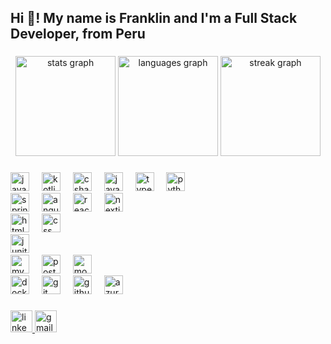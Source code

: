 <h2 align="left">Hi 👋! My name is Franklin and I'm a Full Stack Developer, from Peru</h2>

###

<div align="center">
   <img src="https://github-readme-stats-gray-mu-95.vercel.app/api?username=Frank18ci&show_icons=true&theme=dracula&count_private=true&include_all_commits=true" height="160" alt="stats graph" />
  
  <img src="https://github-readme-stats-gray-mu-95.vercel.app/api/top-langs?username=Frank18ci&layout=compact&theme=dracula&count_private=true" height="160" alt="languages graph" />

  <img src="https://streak-stats.demolab.com?user=Frank18ci&theme=dracula&hide_border=false" height="160" alt="streak graph" />

</div>

###

<div align="left">
  <!-- Lenguajes -->
  <img src="https://cdn.jsdelivr.net/gh/devicons/devicon/icons/java/java-original.svg" height="30" alt="java logo" />
  <img width="12" />
  <img src="https://cdn.jsdelivr.net/gh/devicons/devicon/icons/kotlin/kotlin-original.svg" height="30" alt="kotlin logo" />
  <img width="12" />
  <img src="https://cdn.jsdelivr.net/gh/devicons/devicon/icons/csharp/csharp-original.svg" height="30" alt="csharp logo" />
  <img width="12" />
  <img src="https://cdn.jsdelivr.net/gh/devicons/devicon/icons/javascript/javascript-original.svg" height="30" alt="javascript logo" />
  <img width="12" />
  <img src="https://cdn.jsdelivr.net/gh/devicons/devicon/icons/typescript/typescript-original.svg" height="30" alt="typescript logo" />
  <img width="12" />
  <img src="https://cdn.jsdelivr.net/gh/devicons/devicon/icons/python/python-original.svg" height="30" alt="python logo" />
  <img width="12" />
  <br>
  <!-- Frameworks -->
  <img src="https://cdn.jsdelivr.net/gh/devicons/devicon/icons/spring/spring-original.svg" height="30" alt="spring boot logo" />
  <img width="12" />
  <img src="https://cdn.jsdelivr.net/gh/devicons/devicon/icons/angularjs/angularjs-original.svg" height="30" alt="angular logo" />
  <img width="12" />
  <img src="https://cdn.jsdelivr.net/gh/devicons/devicon/icons/react/react-original.svg" height="30" alt="react logo" />
  <img width="12" />
  <img src="https://cdn.jsdelivr.net/gh/devicons/devicon/icons/nextjs/nextjs-original.svg" height="30" alt="nextjs logo" />
  <img width="12" />
<br>
  <!-- Web -->
  <img src="https://cdn.jsdelivr.net/gh/devicons/devicon/icons/html5/html5-original.svg" height="30" alt="html logo" />
  <img width="12" />
  <img src="https://cdn.jsdelivr.net/gh/devicons/devicon/icons/css3/css3-original.svg" height="30" alt="css logo" />
  <img width="12" />
<br>
  <!-- Testing -->
  <img src="https://cdn.jsdelivr.net/gh/devicons/devicon/icons/junit/junit-original.svg" height="30" alt="junit logo" />
  <img width="12" />
<br>
  <!-- Bases de datos -->
  <img src="https://cdn.jsdelivr.net/gh/devicons/devicon/icons/mysql/mysql-original.svg" height="30" alt="mysql logo" />
  <img width="12" />
  <img src="https://cdn.jsdelivr.net/gh/devicons/devicon/icons/postgresql/postgresql-original.svg" height="30" alt="postgresql logo" />
  <img width="12" />
  <img src="https://cdn.jsdelivr.net/gh/devicons/devicon/icons/mongodb/mongodb-original.svg" height="30" alt="mongodb logo" />
  <img width="12" />
<br>
  <!-- DevOps / Cloud -->
  <img src="https://cdn.jsdelivr.net/gh/devicons/devicon/icons/docker/docker-original.svg" height="30" alt="docker logo" />
  <img width="12" />
  <img src="https://cdn.jsdelivr.net/gh/devicons/devicon/icons/git/git-original.svg" height="30" alt="git logo" />
  <img width="12" />
  <img src="https://cdn.jsdelivr.net/gh/devicons/devicon/icons/github/github-original.svg" height="30" alt="github logo" />
  <img width="12" />
  <img src="https://cdn.jsdelivr.net/gh/devicons/devicon/icons/azure/azure-original.svg" height="30" alt="azure logo" />
  <img width="12" />
</div>

###

<div align="left">
  <a href="https://www.linkedin.com/in/franklin-carpio-6a4b5129b" target="_blank">
    <img src="https://img.shields.io/static/v1?message=LinkedIn&logo=linkedin&label=&color=0077B5&logoColor=white&labelColor=&style=for-the-badge" height="35" alt="linkedin logo" />
  </a>
  <a href="mailto:franklincarpioa@gmail.com">
    <img src="https://img.shields.io/static/v1?message=Gmail&logo=gmail&label=&color=D14836&logoColor=white&labelColor=&style=for-the-badge" height="35" alt="gmail logo" />
  </a>
</div>
